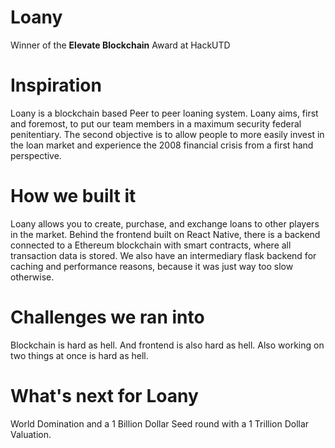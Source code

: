 # Loany  

Winner of the **Elevate Blockchain** Award at HackUTD

# Inspiration
Loany is a blockchain based Peer to peer loaning system. Loany aims, first and foremost, to put our team members in a maximum security federal penitentiary. The second objective is to allow people to more easily invest in the loan market and experience the 2008 financial crisis from a first hand perspective.  

# How we built it
Loany allows you to create, purchase, and exchange loans to other players in the market. Behind the frontend built on React Native, there is a backend connected to a Ethereum blockchain with smart contracts, where all transaction data is stored. We also have an intermediary flask backend for caching and performance reasons, because it was just way too slow otherwise.  

# Challenges we ran into
Blockchain is hard as hell. And frontend is also hard as hell. Also working on two things at once is hard as hell.  

# What's next for Loany
World Domination and a 1 Billion Dollar Seed round with a 1 Trillion Dollar Valuation.
